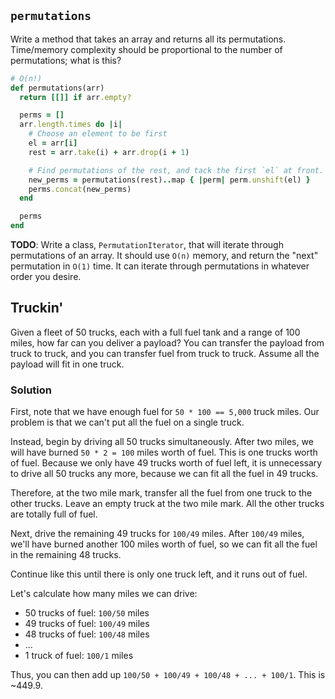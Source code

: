## `permutations`

Write a method that takes an array and returns all its
permutations. Time/memory complexity should be proportional to the
number of permutations; what is this?

```ruby
# O(n!)
def permutations(arr)
  return [[]] if arr.empty?

  perms = []
  arr.length.times do |i|
    # Choose an element to be first
    el = arr[i]
    rest = arr.take(i) + arr.drop(i + 1)

    # Find permutations of the rest, and tack the first `el` at front.
    new_perms = permutations(rest)..map { |perm| perm.unshift(el) }
    perms.concat(new_perms)
  end

  perms
end
```

**TODO**: Write a class, `PermutationIterator`, that will iterate
through permutations of an array. It should use `O(n)` memory, and
return the "next" permutation in `O(1)` time. It can iterate through
permutations in whatever order you desire.

## Truckin'

Given a fleet of 50 trucks, each with a full fuel tank and a range of
100 miles, how far can you deliver a payload? You can transfer the
payload from truck to truck, and you can transfer fuel from truck to
truck. Assume all the payload will fit in one truck.

### Solution

First, note that we have enough fuel for `50 * 100 == 5,000` truck
miles. Our problem is that we can't put all the fuel on a single
truck.

Instead, begin by driving all 50 trucks simultaneously. After two
miles, we will have burned `50 * 2 = 100` miles worth of fuel. This is
one trucks worth of fuel. Because we only have 49 trucks worth of fuel
left, it is unnecessary to drive all 50 trucks any more, because we
can fit all the fuel in 49 trucks.

Therefore, at the two mile mark, transfer all the fuel from one truck
to the other trucks. Leave an empty truck at the two mile mark. All
the other trucks are totally full of fuel.

Next, drive the remaining 49 trucks for `100/49` miles. After `100/49`
miles, we'll have burned another 100 miles worth of fuel, so we can
fit all the fuel in the remaining 48 trucks.

Continue like this until there is only one truck left, and it runs out
of fuel.

Let's calculate how many miles we can drive:

* 50 trucks of fuel: `100/50` miles
* 49 trucks of fuel: `100/49` miles
* 48 trucks of fuel: `100/48` miles
* ...
* 1 truck of fuel: `100/1` miles

Thus, you can then add up `100/50 + 100/49 + 100/48 + ... + 100/1`. This
is  ~449.9.
```
